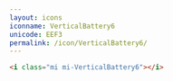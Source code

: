 ```yaml
---
layout: icons
iconname: VerticalBattery6
unicode: EEF3
permalink: /icon/VerticalBattery6/
---
```


``` html
<i class="mi mi-VerticalBattery6"></i>
```
